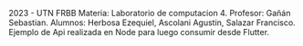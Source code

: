 2023 - UTN FRBB
Materia: Laboratorio de computacion 4.
Profesor: Gañán Sebastian.
Alumnos: Herbosa Ezequiel, Ascolani Agustin, Salazar Francisco.
Ejemplo de Api realizada en Node para luego consumir desde Flutter.
